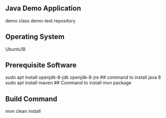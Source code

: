 ## Java Demo Application 
demo class
demo-test repository 

## Operating System
Ubuntu18

## Prerequisite Software
sudo apt install openjdk-8-jdk openjdk-8-jre   ## command to install java 8
sudo apt install maven  ## Command to install mvn package

## Build Command
 mvn clean install

